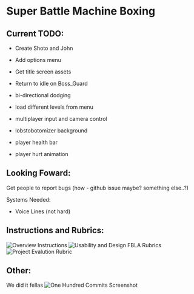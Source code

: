 # Super Battle Machine Boxing

## Current TODO:
- Create Shoto and John
- Add options menu
- Get title screen assets

- Return to idle on Boss_Guard
- bi-directional dodging
- load different levels from menu
- multiplayer input and camera control
- lobstobotomizer background
- player health bar
- player hurt animation

## Looking Foward:

Get people to report bugs
(how - github issue maybe? something else..?)

Systems Needed:
- Voice Lines (not hard)

## Instructions and Rubrics:
![Overview Instructions](https://user-images.githubusercontent.com/60948236/151413129-abf6ce12-e1b7-4707-8e89-00be1c25220a.PNG)
![Usability and Design FBLA Rubrics](https://user-images.githubusercontent.com/25912240/151106959-20a48b69-03d2-4b3b-bae6-799779299d2f.png)
![Project Evalution Rubric](https://user-images.githubusercontent.com/25912240/151107027-4b8ab0ab-6251-4edd-950a-5e4e4b367358.png)

## Other:

We did it fellas
![One Hundred Commits Screenshot](https://user-images.githubusercontent.com/25912240/151107043-e74ca7ee-74d3-4189-9f3c-83123c4fee6b.png)
